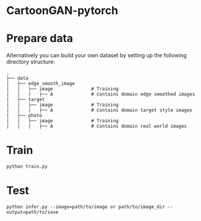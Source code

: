 # CartoonGAN-pytorch


# Prepare data


Alternatively you can build your own dataset by setting up the following directory structure:

    .
    ├── data                   
    |   ├── edge_smooth_image      
    |   |   ├── image              # Training
    |   |   |   ├── A              # Contains domain edge smoothed images
    |   ├── target      
    |   |   ├── image              # Training
    |   |   |   ├── A              # Contains domain target style images
    |   ├── photo      
    |   |   ├── image              # Training
    |   |   |   ├── A              # Contains domain real world images

# Train
    python train.py


# Test
    python infer.py --image=path/to/image or path/to/image_dir --output=path/to/save